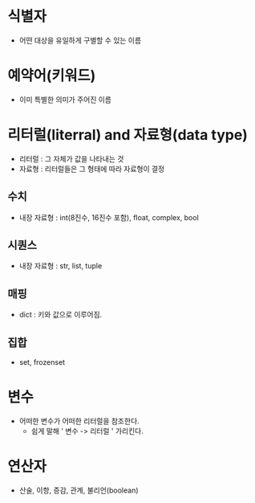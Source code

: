 # 식별자
- 어떤 대상을 유일하게 구별할 수 있는 이름

# 예약어(키워드)
- 이미 특별한 의미가 주어진 이름

# 리터럴(literral) and 자료형(data type)
- 리터럴 : 그 자체가 값을 나타내는 것
- 자료형 : 리터럴들은 그 형태에 따라 자료형이 결정

## 수치
- 내장 자료형 : int(8진수, 16진수 포함), float, complex, bool

## 시퀀스
- 내장 자료형 : str, list, tuple

## 매핑
- dict : 키와 값으로 이루어짐.

## 집합
- set, frozenset

# 변수
- 어떠한 변수가 어떠한 리터럴을 참조한다.
    - 쉽게 말해 ' 변수 -> 리터럴 ' 가리킨다.

# 연산자
- 산술, 이항, 증감, 관계, 불리언(boolean)